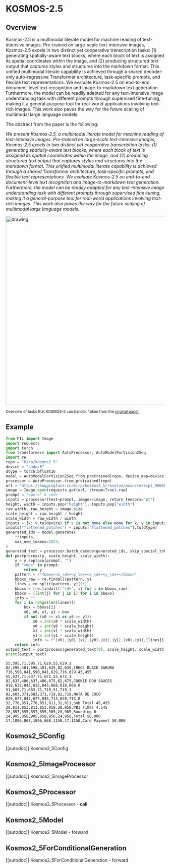 <!--Copyright 2023 The HuggingFace Team. All rights reserved.

Licensed under the Apache License, Version 2.0 (the "License"); you may not use this file except in compliance with
the License. You may obtain a copy of the License at

http://www.apache.org/licenses/LICENSE-2.0

Unless required by applicable law or agreed to in writing, software distributed under the License is distributed on
an "AS IS" BASIS, WITHOUT WARRANTIES OR CONDITIONS OF ANY KIND, either express or implied. See the License for the
specific language governing permissions and limitations under the License.

⚠️ Note that this file is in Markdown but contain specific syntax for our doc-builder (similar to MDX) that may not be
rendered properly in your Markdown viewer.

-->

# KOSMOS-2.5

## Overview

Kosmos-2.5 is a multimodal literate model for machine reading of text-intensive images. Pre-trained on large-scale text-intensive images, Kosmos-2.5 excels in two distinct yet cooperative transcription tasks: (1) generating spatially-aware text blocks, where each block of text is assigned its spatial coordinates within the image, and (2) producing structured text output that captures styles and structures into the markdown format. This unified multimodal literate capability is achieved through a shared decoder-only auto-regressive Transformer architecture, task-specific prompts, and flexible text representations. We evaluate Kosmos-2.5 on end-to-end document-level text recognition and image-to-markdown text generation. Furthermore, the model can be readily adapted for any text-intensive image understanding task with different prompts through supervised fine-tuning, making it a general-purpose tool for real-world applications involving text-rich images. This work also paves the way for the future scaling of multimodal large language models.

The abstract from the paper is the following:

*We present Kosmos-2.5, a multimodal literate model for machine reading of text-intensive images. Pre-trained on large-scale text-intensive images, Kosmos-2.5 excels in two distinct yet cooperative transcription tasks: (1) generating spatially-aware text blocks, where each block of text is assigned its spatial coordinates within the image, and (2) producing structured text output that captures styles and structures into the markdown format. This unified multimodal literate capability is achieved through a shared Transformer architecture, task-specific prompts, and flexible text representations. We evaluate Kosmos-2.5 on end-to-end document-level text recognition and image-to-markdown text generation. Furthermore, the model can be readily adapted for any text-intensive image understanding task with different prompts through supervised fine-tuning, making it a general-purpose tool for real-world applications involving text-rich images. This work also paves the way for the future scaling of multimodal large language models.*

<img src="https://huggingface.co/datasets/huggingface/documentation-images/resolve/main/transformers/model_doc/kosmos_2_overview.jpg"
alt="drawing" width="600"/>

<small> Overview of tasks that KOSMOS-2 can handle. Taken from the <a href="https://arxiv.org/abs/2306.14824">original paper</a>. </small>

## Example

```python
from PIL import Image
import requests
import torch
from transformers import AutoProcessor, AutoModelForVision2Seq
import re
repo = "kirp/kosmos2_5"
device = "cuda:0"
dtype = torch.bfloat16
model = AutoModelForVision2Seq.from_pretrained(repo, device_map=device, torch_dtype=dtype)
processor = AutoProcessor.from_pretrained(repo)
url = "https://huggingface.co/kirp/kosmos2_5/resolve/main/receipt_00008.png"
image = Image.open(requests.get(url, stream=True).raw)
prompt = "<ocr>" # <md>
inputs = processor(text=prompt, images=image, return_tensors="pt")
height, width = inputs.pop("height"), inputs.pop("width")
raw_width, raw_height = image.size
scale_height = raw_height / height
scale_width = raw_width / width
inputs = {k: v.to(device) if v is not None else None for k, v in inputs.items()}
inputs["flattened_patches"] = inputs["flattened_patches"].to(dtype)
generated_ids = model.generate(
    **inputs,
    max_new_tokens=1024,
)
generated_text = processor.batch_decode(generated_ids, skip_special_tokens=True)
def postprocess(y, scale_height, scale_width):
    y = y.replace(prompt, "")
    if "<md>" in prompt:
        return y
    pattern = r"<bbox><x_\d+><y_\d+><x_\d+><y_\d+></bbox>"
    bboxs_raw = re.findall(pattern, y)
    lines = re.split(pattern, y)[1:]
    bboxs = [re.findall(r"\d+", i) for i in bboxs_raw]
    bboxs = [[int(j) for j in i] for i in bboxs]
    info = ""
    for i in range(len(lines)):
        box = bboxs[i]
        x0, y0, x1, y1 = box
        if not (x0 >= x1 or y0 >= y1):
            x0 = int(x0 * scale_width)
            y0 = int(y0 * scale_height)
            x1 = int(x1 * scale_width)
            y1 = int(y1 * scale_height)
            info += f"{x0},{y0},{x1},{y0},{x1},{y1},{x0},{y1},{lines[i]}"
    return info
output_text = postprocess(generated_text[0], scale_height, scale_width)
print(output_text)
```
```text
55,595,71,595,71,629,55,629,1
82,595,481,595,481,635,82,635,[REG] BLACK SAKURA
716,590,841,590,841,629,716,629,45,455
55,637,71,637,71,672,55,672,1
82,637,486,637,486,675,82,675,COOKIE DOH SAUCES
818,632,843,632,843,668,818,668,0
51,683,71,683,71,719,51,719,1
82,683,371,683,371,719,82,719,NATA DE COCO
820,677,845,677,845,713,820,713,0
32,770,851,770,851,811,32,811,Sub Total 45,455
28,811,853,811,853,858,28,858,PB1 (10%) 4,545
28,857,855,857,855,905,28,905,Rounding 0
24,905,858,905,858,956,24,956,Total 50,000
17,1096,868,1096,868,1150,17,1150,Card Payment 50,000
```



## Kosmos2_5Config

[[autodoc]] Kosmos2_5Config

## Kosmos2_5ImageProcessor

[[autodoc]] Kosmos2_5ImageProcessor

## Kosmos2_5Processor

[[autodoc]] Kosmos2_5Processor
    - __call__

## Kosmos2_5Model

[[autodoc]] Kosmos2_5Model
    - forward

## Kosmos2_5ForConditionalGeneration

[[autodoc]] Kosmos2_5ForConditionalGeneration
    - forward
